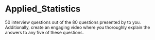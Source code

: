 # Applied_Statistics

50 interview questions out of the 80 questions presented by to you. Additionally, create an engaging video where you thoroughly explain the answers to any five of these questions.
